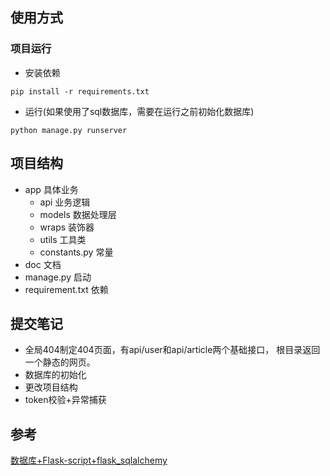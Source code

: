 ## 使用方式
### 项目运行

- 安装依赖

```
pip install -r requirements.txt
```

- 运行(如果使用了sql数据库，需要在运行之前初始化数据库)

```
python manage.py runserver
```

## 项目结构
- app 具体业务
  + api 业务逻辑
  + models 数据处理层
  + wraps 装饰器
  + utils 工具类
  + constants.py 常量
- doc 文档
- manage.py 启动
- requirement.txt 依赖

## 提交笔记
- 全局404制定404页面，有api/user和api/article两个基础接口， 根目录返回一个静态的网页。
- 数据库的初始化
- 更改项目结构
- token校验+异常捕获

## 参考
[数据库+Flask-script+flask_sqlalchemy](http://blog.csdn.net/happyanger6/article/details/53947162)
